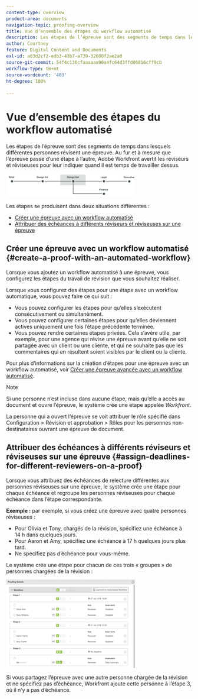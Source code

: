 ```yaml
---
content-type: overview
product-area: documents
navigation-topic: proofing-overview
title: Vue d’ensemble des étapes du workflow automatisé
description: Les étapes de l’épreuve sont des segments de temps dans lesquels différentes personnes révisent une épreuve. Au fur et à mesure que l’épreuve passe d’une étape à l’autre, Adobe Workfront avertit les réviseurs et réviseuses pour leur indiquer quand il est temps de travailler dessus.
author: Courtney
feature: Digital Content and Documents
exl-id: a03d2cf2-edb3-43b7-a739-32600f2ae2a0
source-git-commit: 54f4c136cfaaaaaa90a4fc64d3ffd06816cff9cb
workflow-type: tm+mt
source-wordcount: '403'
ht-degree: 100%

---
```


# Vue d’ensemble des étapes du workflow automatisé

Les étapes de l’épreuve sont des segments de temps dans lesquels différentes personnes révisent une épreuve. Au fur et à mesure que l’épreuve passe d’une étape à l’autre, Adobe Workfront avertit les réviseurs et réviseuses pour leur indiquer quand il est temps de travailler dessus.

![stages_diagram.png](assets/stages-diagram-350x63.png)

Les étapes se produisent dans deux situations différentes :

* [Créer une épreuve avec un workflow automatisé](#create-a-proof-with-an-automated-workflow)
* [Attribuer des échéances à différents réviseurs et réviseuses sur une épreuve](#assign-deadlines-for-different-reviewers-on-a-proof)

## Créer une épreuve avec un workflow automatisé {#create-a-proof-with-an-automated-workflow}

Lorsque vous ajoutez un workflow automatisé à une épreuve, vous configurez les étapes du travail de révision que vous souhaitez réaliser.

Lorsque vous configurez des étapes pour une étape avec un workflow automatique, vous pouvez faire ce qui suit :

* Vous pouvez configurer les étapes pour qu’elles s’exécutent consécutivement ou simultanément.
* Vous pouvez configurer certaines étapes pour qu’elles deviennent actives uniquement une fois l’étape précédente terminée.
* Vous pouvez rendre certaines étapes privées. Cela s’avère utile, par exemple, pour une agence qui révise une épreuve avant qu’elle ne soit partagée avec un client ou une cliente, et qui ne souhaite pas que les commentaires qui en résultent soient visibles par le client ou la cliente.

Pour plus d’informations sur la création d’étapes pour une épreuve avec un workflow automatisé, voir [Créer une épreuve avancée avec un workflow automatisé](../../../review-and-approve-work/proofing/creating-proofs-within-workfront/create-automated-proof-workflow.md).

>[!NOTE]
>
>Si une personne n’est incluse dans aucune étape, mais qu’elle a accès au document et ouvre l’épreuve, le système crée une étape appelée *Workfront*.
>
>La personne qui a ouvert l’épreuve se voit attribuer le rôle spécifié dans Configuration > Révision et approbation > Rôles pour les personnes non-destinataires ouvrant une épreuve de document.

## Attribuer des échéances à différents réviseurs et réviseuses sur une épreuve {#assign-deadlines-for-different-reviewers-on-a-proof}

Lorsque vous attribuez des échéances de relecture différentes aux personnes réviseuses sur une épreuve, le système crée une étape pour chaque échéance et regroupe les personnes réviseuses pour chaque échéance dans l’étape correspondante. 

**Exemple :** par exemple, si vous créez une épreuve avec quatre personnes réviseuses :

* Pour Olivia et Tony, chargés de la révision, spécifiez une échéance à 14 h dans quelques jours.
* Pour Aaron et Amy, spécifiez une échéance à 17 h quelques jours plus tard.
* Ne spécifiez pas d’échéance pour vous-même.

Le système crée une étape pour chacun de ces trois « groupes » de personnes chargées de la révision :

![stages.png](assets/stages-350x239.png)

Si vous partagez l’épreuve avec une autre personne chargée de la révision et ne spécifiez pas d’échéance, Workfront ajoute cette personne à l’étape 3, où il n’y a pas d’échéance. 
